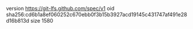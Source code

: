 version https://git-lfs.github.com/spec/v1
oid sha256:cd6b1a8ef060252c670ebb0f3b15b3927acd19145c431747af491e28d16b813d
size 1580

